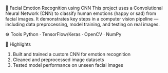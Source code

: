 🧠 Facial Emotion Recognition using CNN
This project uses a Convolutional Neural Network (CNN) to classify human emotions (happy or sad) from facial images. It demonstrates key steps in a computer vision pipeline — including data preprocessing, model training, and testing on real images.

⚙️ Tools
Python · TensorFlow/Keras · OpenCV · NumPy

🚀 Highlights
1) Built and trained a custom CNN for emotion recognition
2) Cleaned and preprocessed image datasets
3) Tested model performance on unseen facial images
